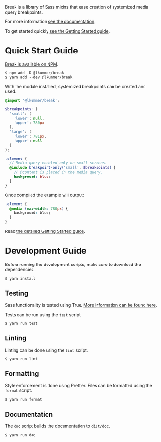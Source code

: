 Break is a library of Sass mixins that ease creation of systemized media query
breakpoints.

For more information [see the documentation](https://lkummer.github.io/break/).

To get started quickly
[see the Getting Started guide](https://lkummer.github.io/break/guide/getting-started/).

# Quick Start Guide

[Break is available on NPM](https://www.npmjs.com/package/@lkummer/break).

```
$ npm add -D @lkummer/break
$ yarn add --dev @lkummer/break
```

With the module installed, systemized breakpoints can be created and used.

```scss
@import '@lkummer/break';

$breakpoints: (
  'small': (
    'lower': null,
    'upper': 780px
  ),
  'large': (
    'lower': 781px,
    'upper': null
  )
);

.element {
  // Media query enabled only on small screens.
  @include breakpoint-only('small', $breakpoints) {
    // @content is placed in the media query.
    background: blue;
  }
}
```

Once compiled the example will output:

```css
.element {
  @media (max-width: 780px) {
    background: blue;
  }
}
```

Read [the detailed Getting Started guide](https://lkummer.github.io/break/guide/getting-started/).

# Development Guide

Before running the development scripts, make sure to download the dependencies.

```
$ yarn install
```

## Testing

Sass functionality is tested using True. [More information
can be found here](https://www.oddbird.net/true/docs/index.html).

Tests can be run using the `test` script.

```
$ yarn run test
```

## Linting

Linting can be done using the `lint` script.

```
$ yarn run lint
```

## Formatting

Style enforcement is done using Prettier.
Files can be formatted using the `format` script.

```
$ yarn run format
```

## Documentation

The `doc` script builds the documentation to `dist/doc`.

```
$ yarn run doc
```
